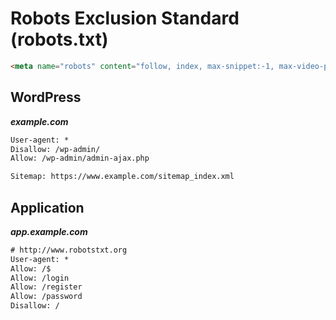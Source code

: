 # Robots Exclusion Standard (robots.txt)

```html
<meta name="robots" content="follow, index, max-snippet:-1, max-video-preview:-1, max-image-preview:large"/>
```

## WordPress

***example.com***

```txt
User-agent: *
Disallow: /wp-admin/
Allow: /wp-admin/admin-ajax.php

Sitemap: https://www.example.com/sitemap_index.xml
```

## Application

***app.example.com***

```txt
# http://www.robotstxt.org
User-agent: *
Allow: /$
Allow: /login
Allow: /register
Allow: /password
Disallow: /
```

